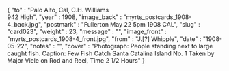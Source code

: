 {
  "to" : "Palo Alto, Cal, C.H. Williams<br>942 High",
  "year" : 1908,
  "image_back" : "myrts_postcards_1908-4_back.jpg",
  "postmark" : "Fullerton May 22 5pm 1908 CAL",
  "slug" : "card023",
  "weight" : 23,
  "message" : "",
  "image_front" : "myrts_postcards_1908-4_front.jpg",
  "from" : "J.[?] Whipple",
  "date" : "1908-05-22",
  "notes" : "",
  "cover" : "Photograph: People standing next to large caught fish. Caption: Few Fish Catch Santa Catalina Island No. 1 Taken by Major Viele on Rod and Reel, Time 2 1/2 Hours"
}
